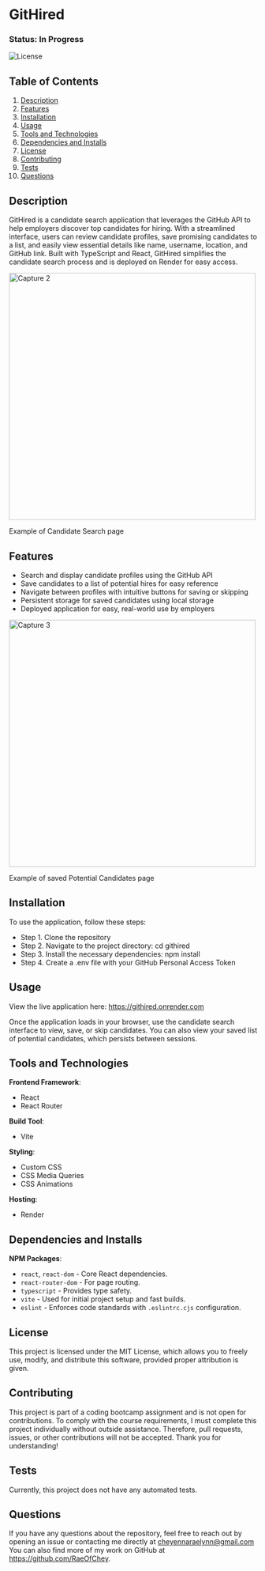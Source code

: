 # GitHired

### Status: In Progress

![License](https://img.shields.io/badge/license-MIT-brightgreen.svg)

## Table of Contents
1. [Description](#description)
2. [Features](#features)
3. [Installation](#installation)
4. [Usage](#usage)
5. [Tools and Technologies](#tools-and-technologies)
6. [Dependencies and Installs](#dependencies-and-installs)
7. [License](#license)
8. [Contributing](#contributing)
9. [Tests](#tests)
10. [Questions](#questions)

## Description
GitHired is a candidate search application that leverages the GitHub API to help employers discover top candidates for hiring. With a streamlined interface, users can review candidate profiles, save promising candidates to a list, and easily view essential details like name, username, location, and GitHub link. Built with TypeScript and React, GitHired simplifies the candidate search process and is deployed on Render for easy access.

<img width="500" alt="Capture 2" src="https://github.com/user-attachments/assets/3dff1c12-aa73-4b49-bb38-79ae5ccad323">

Example of Candidate Search page

## Features
- Search and display candidate profiles using the GitHub API
- Save candidates to a list of potential hires for easy reference
- Navigate between profiles with intuitive buttons for saving or skipping
- Persistent storage for saved candidates using local storage
- Deployed application for easy, real-world use by employers

<img width="500" alt="Capture 3" src="https://github.com/user-attachments/assets/610629a0-db65-46d1-9f18-9d84bf8a4a1a">

Example of saved Potential Candidates page

## Installation
To use the application, follow these steps:

- Step 1. Clone the repository
- Step 2. Navigate to the project directory: cd githired
- Step 3. Install the necessary dependencies: npm install
- Step 4. Create a .env file with your GitHub Personal Access Token

## Usage
View the live application here: https://githired.onrender.com

Once the application loads in your browser, use the candidate search interface to view, save, or skip candidates. You can also view your saved list of potential candidates, which persists between sessions.

## Tools and Technologies
**Frontend Framework**:
- React
- React Router

**Build Tool**:
- Vite

**Styling**:
  - Custom CSS
  - CSS Media Queries
  - CSS Animations

**Hosting**:
- Render

## Dependencies and Installs

**NPM Packages**:
  - `react`, `react-dom` - Core React dependencies.
  - `react-router-dom` - For page routing.
  - `typescript` - Provides type safety.
  - `vite` - Used for initial project setup and fast builds.
  - `eslint` - Enforces code standards with `.eslintrc.cjs` configuration.

## License
This project is licensed under the MIT License, which allows you to freely use, modify, and distribute this software, provided proper attribution is given.

## Contributing
This project is part of a coding bootcamp assignment and is not open for contributions. To comply with the course requirements, I must complete this project individually without outside assistance. Therefore, pull requests, issues, or other contributions will not be accepted. Thank you for understanding!

## Tests
Currently, this project does not have any automated tests.

## Questions
If you have any questions about the repository, feel free to reach out by opening an issue or contacting me directly at cheyennaraelynn@gmail.com You can also find more of my work on GitHub at https://github.com/RaeOfChey.
